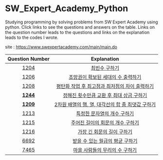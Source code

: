 # SW_Expert_Academy_Python

Studying programming by solving problems from SW Expert Academy using python. Click links to see the questions and answers on the table. Links on the question number leads to the questions and links on the explanation leads to the codes I wrote.

site : https://www.swexpertacademy.com/main/main.do

|Question Number|Explanation|
|:-:|:-:|
|[1204](https://www.swexpertacademy.com/main/code/problem/problemDetail.do?contestProbId=AV13zo1KAAACFAYh&categoryId=AV13zo1KAAACFAYh&categoryType=CODE)|[최빈수 구하기](https://github.com/Peter-Roh/SW_Expert_Academy_Python/blob/master/1204.py)|
|[1206](https://www.swexpertacademy.com/main/code/problem/problemDetail.do?contestProbId=AV134DPqAA8CFAYh)|[조망권이 확보된 세대의 수 출력하기](https://github.com/Peter-Roh/SW_Expert_Academy_Python/blob/master/1206.py)|
|[1208](https://www.swexpertacademy.com/main/code/problem/problemDetail.do?contestProbId=AV139KOaABgCFAYh)|[평탄화 작업 후 최고점과 최저점의 차이 출력하기](https://github.com/Peter-Roh/SW_Expert_Academy_Python/blob/master/1208.py)|
|[**1244**](https://www.swexpertacademy.com/main/code/problem/problemDetail.do?contestProbId=AV15Khn6AN0CFAYD)|[정해진 횟수만큼 교환 후 최대 상금 구하기](https://github.com/Peter-Roh/SW_Expert_Academy_Python/blob/master/1244.py)|
|[**1209**](https://swexpertacademy.com/main/code/problem/problemDetail.do?contestProbId=AV13_BWKACUCFAYh&categoryId=AV13_BWKACUCFAYh&categoryType=CODE)|[2차원 배열의 행, 열, 대각선의 합 중 최댓값 구하기](https://github.com/Peter-Roh/SW_Expert_Academy_Python/blob/master/1209.py)|
|[1213](https://swexpertacademy.com/main/code/problem/problemDetail.do?contestProbId=AV14P0c6AAUCFAYi#)|[특정한 문자열의 개수 구하기](https://github.com/Peter-Roh/SW_Expert_Academy_Python/blob/master/1213.py)|
|[1215](https://swexpertacademy.com/main/code/problem/problemDetail.do?contestProbId=AV14QpAaAAwCFAYi)|[주어진 길이의 회문의 개수 구하기](https://github.com/Peter-Roh/SW_Expert_Academy_Python/blob/master/1215.py)|
|[1216](https://swexpertacademy.com/main/code/problem/problemDetail.do?contestProbId=AV14Rq5aABUCFAYi)|[가장 긴 회문의 길이 구하기](https://github.com/Peter-Roh/SW_Expert_Academy_Python/blob/master/1216.py)|
|[6692](https://swexpertacademy.com/main/code/problem/problemDetail.do?contestProbId=AWdXofhKFkADFAWn&categoryId=AWdXofhKFkADFAWn&categoryType=CODE)|[받을 수 있는 월급의 평균 구하기](https://github.com/Peter-Roh/SW_Expert_Academy_Python/blob/master/6692.py)|
|[7465](https://swexpertacademy.com/main/code/problem/problemDetail.do?contestProbId=AWngfZVa9XwDFAQU&categoryId=AWngfZVa9XwDFAQU&categoryType=CODE)|[마을 사람들의 무리의 수 구하기](https://github.com/Peter-Roh/SW_Expert_Academy_Python/blob/master/7465.py)|
